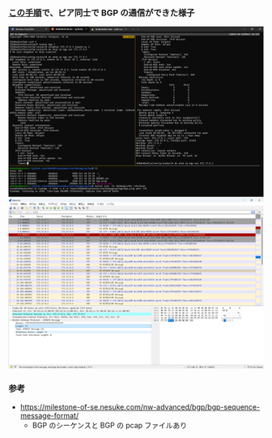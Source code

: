 ### [この手順](https://github.com/ddddddO/packemon/issues/68#issuecomment-2408943662)で、ピア同士で BGP の通信ができた様子

![](./succeeded_peering_bgp.png)
![](./bgp.pcap.png)

### 参考
- https://milestone-of-se.nesuke.com/nw-advanced/bgp/bgp-sequence-message-format/
    - BGP のシーケンスと BGP の pcap ファイルあり

